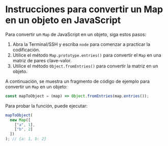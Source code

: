 # Instrucciones para convertir un Map en un objeto en JavaScript

Para convertir un `Map` de JavaScript en un objeto, siga estos pasos:

1. Abra la Terminal/SSH y escriba `node` para comenzar a practicar la codificación.
2. Utilice el método `Map.prototype.entries()` para convertir el `Map` en una matriz de pares clave-valor.
3. Utilice el método `Object.fromEntries()` para convertir la matriz en un objeto.

A continuación, se muestra un fragmento de código de ejemplo para convertir un `Map` en un objeto:

```js
const mapToObject = (map) => Object.fromEntries(map.entries());
```

Para probar la función, puede ejecutar:

```js
mapToObject(
  new Map([
    ["a", 1],
    ["b", 2]
  ])
); // {a: 1, b: 2}
```
